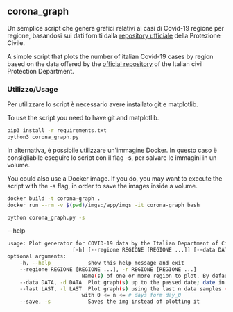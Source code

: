 ## corona_graph

Un semplice script che genera grafici relativi ai casi di Covid-19 regione per regione, basandosi sui dati forniti dalla
 [repository ufficiale](https://github.com/pcm-dpc/COVID-19) della Protezione Civile.


A simple script that plots the number of italian Covid-19 cases by region based on the data offered by the [official 
    repository](https://github.com/pcm-dpc/COVID-19) of the Italian civil Protection Department.
    
### Utilizzo/Usage

Per utilizzare lo script è necessario avere installato git e matplotlib.

To use the script you need to have git and matplotlib.

```bash
pip3 install -r requirements.txt
python3 corona_graph.py 
```

In alternativa, è possibile utilizzare un'immagine Docker. In questo caso è consigliabile eseguire lo script con il flag
 -s, per salvare le immagini in un volume.

You could also use a Docker image. If you do, you may want to execute the script with the -s flag, in order to save the 
images inside a volume.

```bash
docker build -t corona-graph .
docker run --rm -v $(pwd)/imgs:/app/imgs -it corona-graph bash 

python corona_graph.py -s
```

--help

```bash
usage: Plot generator for COVID-19 data by the Italian Department of Civil Protection; day_0 = 24/02/2020.
                     [-h] [--regione REGIONE [REGIONE ...]] [--data DATA] [--last LAST]                                                                                                                                                                       
optional arguments:                                                                                                       
    -h, --help            show this help message and exit                                                                   
    --regione REGIONE [REGIONE ...], -r REGIONE [REGIONE ...]                                                                                     
                        Name(s) of one or more region to plot. By default data from every region is plotted.              
    --data DATA, -d DATA  Plot graph(s) up to the passed date; date in the y-m-d format.                                    
    --last LAST, -l LAST  Plot graph(s) using the last n data samples (using data from the [today -n; today] interval)
                        with 0 <= n <= # days form day_0 
    --save, -s            Saves the img instead of plotting it
